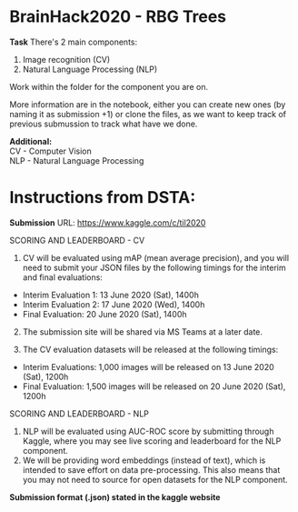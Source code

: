 # BrainHack2020 - RBG Trees
**Task**
There's 2 main components:
  1. Image recognition (CV)  
  2. Natural Language Processing (NLP)  
  
Work within the folder for the component you are on.  

More information are in the notebook, either you can create new ones (by naming it as submission +1) or clone the files, as we want to keep track of previous submussion to track what have we done.  

**Additional:**  
CV - Computer Vision  
NLP - Natural Language Processing



# Instructions from DSTA:
**Submission**
URL: https://www.kaggle.com/c/til2020  

SCORING AND LEADERBOARD - CV
1. CV will be evaluated using mAP (mean average precision), and you will need to submit your JSON files by the
following timings for the interim and final evaluations:
 - Interim Evaluation 1: 13 June 2020 (Sat), 1400h
 - Interim Evaluation 2: 17 June 2020 (Wed), 1400h
 - Final Evaluation: 20 June 2020 (Sat), 1400h  
2. The submission site will be shared via MS Teams at a later date.  

3. The CV evaluation datasets will be released at the following timings:
 - Interim Evaluations: 1,000 images will be released on 13 June 2020 (Sat), 1200h
 - Final Evaluation: 1,500 images will be released on 20 June 2020 (Sat), 1200h

SCORING AND LEADERBOARD - NLP
1. NLP will be evaluated using AUC-ROC score by submitting through Kaggle, where you
may see live scoring and leaderboard for the NLP component.
2. We will be providing word embeddings (instead of text), which is intended to save effort
on data pre-processing. This also means that you may not need to source for open
datasets for the NLP component.


__Submission format (.json) stated in the kaggle website__
